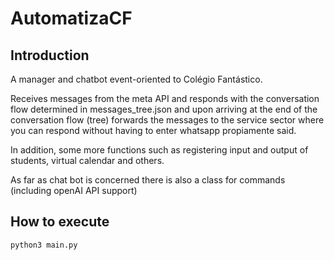 # AutomatizaCF

## Introduction

A manager and chatbot event-oriented to Colégio Fantástico.

Receives messages from the meta API and responds with the conversation flow determined in messages_tree.json and upon arriving at the end of the conversation flow (tree) forwards the messages to the service sector where you can respond without having to enter whatsapp propiamente said. 

In addition, some more functions such as registering input and output of students, virtual calendar and others. 

As far as chat bot is concerned there is also a class for commands (including openAI API support)

## How to execute
```cmd
python3 main.py
```
